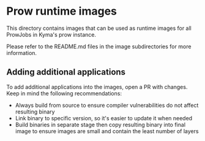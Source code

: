 # Prow runtime images

This directory contains images that can be used as runtime images for all ProwJobs in Kyma's prow instance.

Please refer to the README.md files in the image subdirectories for more information.

## Adding additional applications

To add additional applications into the images, open a PR with changes. Keep in mind the following recommendations:
* Always build from source to ensure compiler vulnerabilities do not affect resulting binary
* Link binary to specific version, so it's easier to update it when needed
* Build binaries in separate stage then copy resulting binary into final image to ensure images are small and contain the least number of layers
